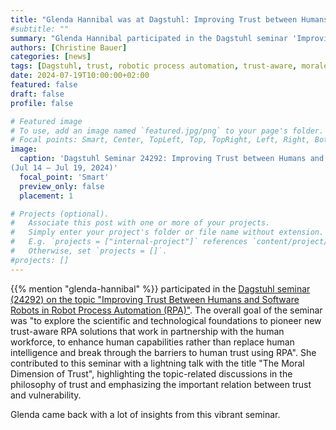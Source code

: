 ```yaml
---
title: "Glenda Hannibal was at Dagstuhl: Improving Trust between Humans and Software Robots in Robotic Process Automation"
#subtitle: ""
summary: "Glenda Hannibal participated in the Dagstuhl seminar 'Improving Trust between Humans and Software Robots in Robotic Process Automation'."
authors: [Christine Bauer]
categories: [news]
tags: [Dagstuhl, trust, robotic process automation, trust-aware, morale]
date: 2024-07-19T10:00:00+02:00
featured: false
draft: false
profile: false

# Featured image
# To use, add an image named `featured.jpg/png` to your page's folder.
# Focal points: Smart, Center, TopLeft, Top, TopRight, Left, Right, BottomLeft, Bottom, BottomRight.
image:
  caption: 'Dagstuhl Seminar 24292: Improving Trust between Humans and Software Robots in Robotic Process Automation<br>
(Jul 14 – Jul 19, 2024)'
  focal_point: 'Smart'
  preview_only: false
  placement: 1

# Projects (optional).
#   Associate this post with one or more of your projects.
#   Simply enter your project's folder or file name without extension.
#   E.g. `projects = ["internal-project"]` references `content/project/deep-learning/index.md`.
#   Otherwise, set `projects = []`.
#projects: []
---
```


{{% mention "glenda-hannibal" %}} participated in the [Dagstuhl seminar (24292) on the topic "Improving Trust Between Humans and Software Robots in Robot Process Automation (RPA)"](https://www.dagstuhl.de/24292).
The overall goal of the seminar was "to explore the scientific and technological foundations to pioneer new trust-aware RPA solutions that work in partnership with the human workforce, to enhance human capabilities rather than replace human intelligence and break through the barriers to human trust using RPA".
She contributed to this seminar with a lightning talk with the title "The Moral Dimension of Trust", highlighting the topic-related discussions in the philosophy of trust and emphasizing the important relation between trust and vulnerability. 

Glenda came back with a lot of insights from this vibrant seminar.